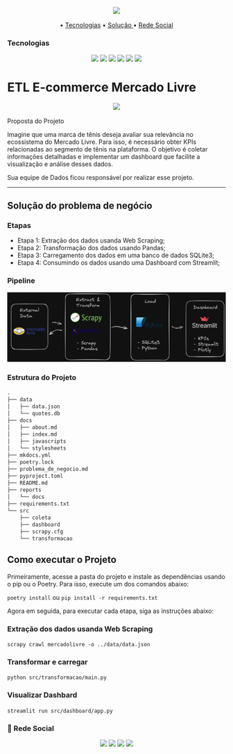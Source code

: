 
<p align="center">
  <img height="130px" src="https://logodownload.org/wp-content/uploads/2016/08/mercado-livre-logo-0-1.png">
</p>

<p align="center" style="font-size:1.5vw">
  • <a href="#techs">Tecnologias</a>
  • <a href="#id1"> Solução </a>
  • <a href="#id9"> Rede Social </a>
</p>

<h3  id="techs">Tecnologias</h3>

<p align=center> <img src="https://img.shields.io/badge/python-3670A0?style=for-the-badge&logo=python&logoColor=ffdd54"> <img src="https://img.shields.io/badge/pandas-%23150458.svg?style=for-the-badge&logo=pandas&logoColor=white""> <img src="https://img.shields.io/badge/numpy-%23013243.svg?style=for-the-badge&logo=numpy&logoColor=white"> <img src="https://img.shields.io/badge/Streamlit-FF4B4B?style=for-the-badge&logo=Streamlit&logoColor=white"> <img src="https://img.shields.io/badge/Plotly-239120?style=for-the-badge&logo=plotly&logoColor=white"> <img src="https://img.shields.io/badge/Sqlite-003B57?style=for-the-badge&logo=sqlite&logoColor=white">
  </ul>
  <br>
</p>



<h1>ETL E-commerce Mercado Livre</h1>

<p align="center">
  <img wight="90%" src="./docs/utils/dashboard.gif">
</p>



Proposta do Projeto

Imagine que uma marca de tênis deseja avaliar sua relevância no ecossistema do Mercado Livre. Para isso, é necessário obter KPIs relacionadas ao segmento de tênis na plataforma. O objetivo é coletar informações detalhadas e implementar um dashboard que facilite a visualização e análise desses dados.

Sua equipe de Dados ficou responsável por realizar esse projeto.


---

<h2 id="id1">Solução do problema de negócio</h2>

<h3>Etapas</h3>

+ Etapa 1: Extração dos dados usanda Web Scraping;
+ Etapa 2: Transformação dos dados usando Pandas;
+ Etapa 3: Carregamento dos dados em uma banco de dados SQLite3;
+ Etapa 4: Consumindo os dados usando uma Dashboard com Streamlit;


<h3>Pipeline</h3>

<p align="center">
  <img wight="90%" src="./reports/docs/diagram_project.png">
</p>


<h3>Estrutura do Projeto</h3>

```plaintext
.
├── data
│   ├── data.json
│   └── quotes.db
├── docs
│   ├── about.md
│   ├── index.md
│   ├── javascripts
│   └── stylesheets
├── mkdocs.yml
├── poetry.lock
├── problema_de_negocio.md
├── pyproject.toml
├── README.md
├── reports
│   └── docs
├── requirements.txt
└── src
    ├── coleta
    ├── dashboard
    ├── scrapy.cfg
    └── transformacao
```


<h2 id="id1">Como executar o Projeto</h2>

Primeiramente, acesse a pasta do projeto e instale as dependências usando o pip ou o Poetry. Para isso, execute um dos comandos abaixo:

`
poetry install
`
ou 
`pip install -r requirements.txt`


Agora em seguida, para executar cada etapa, siga as instruções abaixo:


<h3>Extração dos dados usanda Web Scraping</h3>


`
    scrapy crawl mercadolivre -o ../data/data.json
`


<h3>Transformar e carregar</h3>

`
     python src/transformacao/main.py
`



<h3>Visualizar Dashbard</h3>

`
     streamlit run src/dashboard/app.py
`


<h3  id="id9">🎥 Rede Social</h3>

<p align=center> <a href="https://oseiasfarias.info"><img src="https://img.shields.io/badge/Portfólio-%230077B5.svg?style=for-the-badge&logoColor=white"></a> <a href="https://www.linkedin.com/in/oseiasfarias/"><img src="https://img.shields.io/badge/linkedin-%230077B5.svg?style=for-the-badge&logo=linkedin&logoColor=white"></a>
<a href="https://oseiasfarias.medium.com"><img src="https://img.shields.io/badge/Medium-12100E?style=for-the-badge&logo=medium&logoColor=white"></a>
<a href="https://www.kaggle.com/osiasdfarias"><img src="https://img.shields.io/badge/Kaggle-035a7d?style=for-the-badge&logo=kaggle&logoColor=white"></a>
</p>